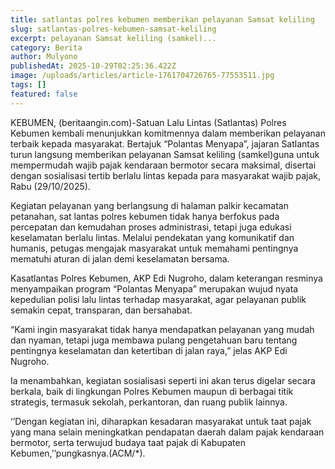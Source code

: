 ```yaml
---
title: satlantas polres kebumen memberikan pelayanan Samsat keliling 
slug: satlantas-polres-kebumen-samsat-keliling
excerpt: pelayanan Samsat keliling (samkel)...
category: Berita
author: Mulyono
publishedAt: 2025-10-29T02:25:36.422Z
image: /uploads/articles/article-1761704726765-77553511.jpg
tags: []
featured: false
---
```


KEBUMEN, (beritaangin.com)-Satuan Lalu Lintas (Satlantas) Polres Kebumen kembali menunjukkan komitmennya dalam memberikan pelayanan terbaik kepada masyarakat. Bertajuk “Polantas Menyapa”, jajaran Satlantas turun langsung memberikan pelayanan Samsat keliling (samkel)guna untuk mempermudah wajib pajak kendaraan bermotor secara maksimal, disertai dengan sosialisasi tertib berlalu lintas kepada para masyarakat wajib pajak, Rabu (29/10/2025).

Kegiatan pelayanan yang berlangsung di halaman palkir kecamatan petanahan, sat lantas polres kebumen tidak hanya berfokus pada percepatan dan kemudahan proses administrasi, tetapi juga edukasi keselamatan berlalu lintas. Melalui pendekatan yang komunikatif dan humanis, petugas mengajak masyarakat untuk memahami pentingnya mematuhi aturan di jalan demi keselamatan bersama.

Kasatlantas Polres Kebumen, AKP Edi Nugroho, dalam keterangan resminya menyampaikan program “Polantas Menyapa” merupakan wujud nyata kepedulian polisi lalu lintas terhadap masyarakat, agar pelayanan publik semakin cepat, transparan, dan bersahabat.

“Kami ingin masyarakat tidak hanya mendapatkan pelayanan yang mudah dan nyaman, tetapi juga membawa pulang pengetahuan baru tentang pentingnya keselamatan dan ketertiban di jalan raya,” jelas AKP Edi Nugroho.

Ia menambahkan, kegiatan sosialisasi seperti ini akan terus digelar secara berkala, baik di lingkungan Polres Kebumen maupun di berbagai titik strategis, termasuk sekolah, perkantoran, dan ruang publik lainnya.

‘’Dengan kegiatan ini, diharapkan kesadaran masyarakat untuk taat pajak yang mana selain meningkatkan pendapatan daerah dalam pajak kendaraan bermotor, serta terwujud budaya taat pajak di Kabupaten Kebumen,’’pungkasnya.(ACM/*).